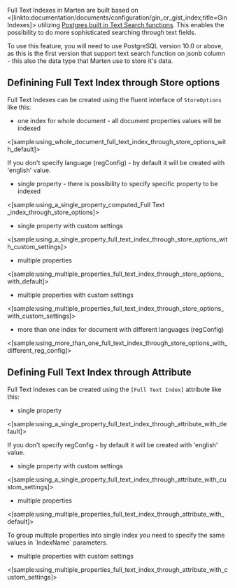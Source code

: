 <!--title:Full Text Indexes-->

Full Text Indexes in Marten are built based on <[linkto:documentation/documents/configuration/gin_or_gist_index;title=Gin Indexes]> utilizing [Postgres built in Text Search functions](https://www.postgresql.org/docs/10/textsearch-controls.html). This enables the possibility to do more sophisticated searching through text fields.

<div class="alert alert-warning">
To use this feature, you will need to use PostgreSQL version 10.0 or above, as this is the first version that support text search function on jsonb column - this also the data type that Marten use to store it's data.
</div>

## Definining Full Text Index through Store options

Full Text Indexes can be created using the fluent interface of `StoreOptions` like this: 


* one index for whole document - all document properties values will be indexed

<[sample:using_whole_document_full_text_index_through_store_options_with_default]>

<div class="alert alert-info">
If you don't specify language (regConfig) - by default it will be created with 'english' value.
</div>

* single property - there is possibility to specify specific property to be indexed

<[sample:using_a_single_property_computed_Full Text _index_through_store_options]>

* single property with custom settings

<[sample:using_a_single_property_full_text_index_through_store_options_with_custom_settings]>

* multiple properties

<[sample:using_multiple_properties_full_text_index_through_store_options_with_default]>

* multiple properties with custom settings

<[sample:using_multiple_properties_full_text_index_through_store_options_with_custom_settings]>

* more than one index for document with different languages (regConfig)

<[sample:using_more_than_one_full_text_index_through_store_options_with_different_reg_config]>

## Defining Full Text  Index through Attribute

Full Text  Indexes can be created using the `[Full Text Index]` attribute like this: 

* single property

<[sample:using_a_single_property_full_text_index_through_attribute_with_default]>

<div class="alert alert-info">
If you don't specify regConfig - by default it will be created with 'english' value.
</div>

* single property with custom settings

<[sample:using_a_single_property_full_text_index_through_attribute_with_custom_settings]>

* multiple properties

<[sample:using_multiple_properties_full_text_index_through_attribute_with_default]>

<div class="alert alert-info">
To group multiple properties into single index you need to specify the same values in `IndexName` parameters.
</div>

* multiple properties with custom settings

<[sample:using_multiple_properties_full_text_index_through_attribute_with_custom_settings]>
